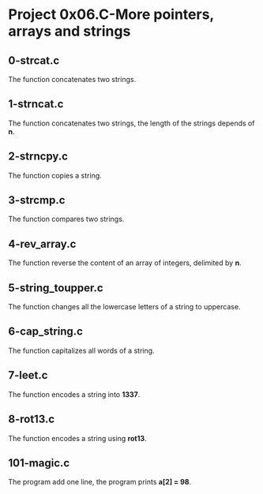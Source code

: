 # Project 0x06.C-More pointers, arrays and strings

## 0-strcat.c

The function concatenates two strings.

## 1-strncat.c

The function concatenates two strings, the length of the strings depends of **n**.

## 2-strncpy.c

The function copies a string.

## 3-strcmp.c

The function compares two strings.

## 4-rev_array.c

The function reverse the content of an array of integers, delimited by **n**.

## 5-string_toupper.c

The function changes all the lowercase letters of a string to uppercase.

## 6-cap_string.c

The function capitalizes all words of a string.

## 7-leet.c

The function encodes a string into **1337**.

## 8-rot13.c

The function encodes a string using **rot13**.

## 101-magic.c

The program add one line, the program prints **a[2] = 98**.